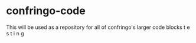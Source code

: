 # confringo-code

This will be used as a repository for all of confringo's larger code blocks
t e s t i n g